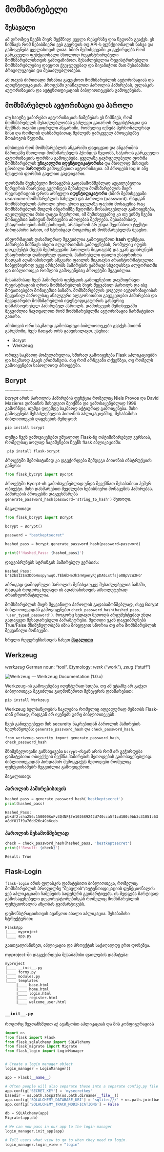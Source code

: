# მომხმარებელი

## შესავალი

ამ დრომდე ჩვენს მიერ შექმნილ ყველა რესურსზე ღია წვდომა გვაქვს. ეს ნიშნავს რომ ნებისმიერი ვებ გვერდის თუ API-ს ფუნქციონალის ნახვა და გამოყენება ყველასთვის ღიაა. ხშირ შემთხვევაში კი გვჭირდება რომ გარკვეული ფუნქციონალი მხოლოდ რეგისტრირებული მომხმარებლისთვის გამოვაჩინოთ. შესაძლებელია რეგისტრირებული მომხმარებლებიც დავყოთ ქვეჯგუფებად და მივანიჭოთ მათ შესაბამისი პრივილეგიები და შესაძლებლობები. 

ამ თავის ძირითადი მისანია გავეცნოთ მომხმარებლის ავტორიზაციას და აუთენტიფიკაციას. პროცესში ვისწავლით პაროლის ჰაშირებას, ფლასკის აუტორიზაციის და აუტენთიფიკაციის ბიბლიოთეკების გამოყენებას.

## მომხმარებლის ავტორიზაცია და პაროლი

თუ საიტზე ვაპირებთ ავტორიზაციის ჩაშენებას ეს ნიშნავს, რომ მომხმარებელს შესაძლებლობას ვაძლევთ გაიაროს რეგისტრაცია და შექმნას თავისი ციფრული ანგარიში, რომელიც იქნება პერსონალურად მისი და რომლის დახმარებითაც შეძლებს გარკვეულ პროცესებზე მოიპოვოს წვდომა.

იმისთვის რომ მომხმარებლის ანგარიში დავიცვათ და ანგარიშის მართვაზე მხოლოდ მომხმარებელს ჰქონდეს წვდომა, საჭიროა გარკვეული ავტორიზაციის ფორმის გამოყენება. ყველაზე გავრცელებული ფორმა მომხმარებლის **უნიკალური იდენტიფიკატორისა** და მხოლოდ მისთვის ცნობილი **პაროლის** გამოყენებით ავტორიზაცია. ამ პროცესს log in ანუ შესვლის ფორმის გავლით გავდივართ.

ფორმაში შევსებული მონაცემის გადასამოწმებლად აუცილებელია სერვერის მხარესაც გვქონდეს შენახული მომხმარებლის მიერ რეგისტრაციის დროს არჩეული **იდენტიფიკატორი** (ხშირ შემთხვევაში *username*-მომხმარებლის სახელი) და პაროლი (password). რადგან მომხმარებლის პაროლი ერთ-ერთი ყველაზე ფაქიზი მონაცემია რაც მომხმარებლის მთელს ანგარიშზე წვდომის მოსაპოვებლად გამოიყენება, აუცილებელია მისი დაცვა შევძლოთ, იმ შემთხვევაშიც კი თუ ვინმე ჩვენი მონაცემთა ბაზიდან მონაცემის ამოღებას შეძლებს. შესაბამისად, უსაფრთხოების მიზნებისთვის, არასდროს არ უნდა შევინახოთ ტექსტი პირდაპირი სახით, იმ სტრინგად როგორც ის მომხმარებელმა შეავსო. 

ინფორმაციის დასაშიფრად შეგვიძლია გამოვიყენოთ **hash** ფუნქცია. ჰაშირება ნიშნავს ისეთი ალგორითმის გამოყენებას, რომელიც იღებს დოკუმენტს (ჩვენს შემთხვევაში პაროლის შიგთავსს) და უკან გვიბრუნებს უსაფრთხოდ დაშიფრულ ფაილს. ჰაშირებული ფაილი უსაფრთხოა რადგან ადამიანისთვის ამგვარი ფაილის შიგთავსი არაინტორმატიულია. საბედნიეროდ უკვე არსებობს ჰაშირების უამრავი სხვადასხვა ალგორითმი და ბიბლიოთეკა რომლის გამოყენებაც პროექტში შეგვიძლია.

შესაბამისად ჩვენ ჰაშირების ფუნქციის გამოყენებით დავშიფრავთ რეგისტრაციის დროს მომხმარებლის მიერ შეყვანილ პაროლს და ისე მოვათავსებთ მონაცემთა ბაზაში. მომხმარებლის ყოველი ავტორიზაციისას შეყვანილ პაროლსაც ანალგური ალგორითმით გავუკეთებთ ჰაშირებას და შევადარებთ მომხმარებლის იდენტიფიკატორის გასწვრივ დამახსოვრებულ ჰაშირებულ პაროლს. დამთხვევის შემთხვევაში შეგვიძლია ჩავთვალოთ რომ მომხმარებელმა ავტორიზაცია წარმატებით გაიარა.

ამისთვის ორი საკმაოდ გამოსადეგი ბიბლიოთეკები გვაქვს პითონ გარემოში, ჩვენ მათგან ორს განვიხილავთ. ესენია:

- Bcrypt
- Werkzeug

ორივე საკმაოდ პოპულარულია, ხშირად გამოიყენება Flask აპლიკაციებში და საკმაოდ ჰგავს ერთმანეთს. ასე რომ არჩევანი თქვენზეა, თუ რომელს გამოიყენებთ საბოლოოდ პროექტში.

## Bcrypt

<img src="https://i.ytimg.com/vi/r1Iygf-rRdE/maxresdefault.jpg" alt="Argon2 Password Hashing Node.js | BCrypt Alternative - YouTube" style="zoom:20%;" />

*bcrypt* არის პაროლის ჰაშირების ფუნქცია რომელიც Niels Provos და David Mazières დიზაინის მიხედვით შეიქმნა და გამოსაყენებლად 1999 გამოჩნდა, თუმცა დღემდე საკმაოდ აქტიურად გამოიყენება. მისი გამოყენება შესაძლებელია პითონის აპლიკაციებშიც, შესაბამისი ბიბლიოთეკის დაყენების შემდგომ:

```bash
pip install bcrypt
```

თუმცა ჩვენ გამოვიყენებთ უშუალოდ Flask-ზე ოპტიმიზირებულ ვერსიას, რომელსაც იოლად ჩავაშენებთ ჩვენს flask აპლიკაციაში:

```
 pip install flask-bcrypt
```

პროექტში შემოსატანად კი დგვჭირდება შემდეგი პითონის ინსტრუქციის გაწერა:

```python
from flask_bycrpt import Bycrpt
```

პროექტში Bycrpt-ის გამოსაყენებლად უნდა შევქმნათ შესაბამისი ჰეშერ ობიექტი. მისი დახმარებით შევძლებთ ნებისმიერი მონაცემის ჰაშირებას. ჰაშირების პროცესში დაგვეხმარება `generate_password_hash(password='string_to_hash')` მეთოდი.

მაგალითად:

```python
from flask_bcrypt import Bcrypt

bcrypt = Bcrypt()

password = "bestkeptsecret"

hashed_pass = bcrypt.generate_password_hash(password=password)

print(f'Hashed_Pass: {hashed_pass}')
```

დაგვიბრუნებს სტრინგის ჰაშირებულ ვერსიას:

` Hashed_Pass: b'$2b$12$m3DOb4ospynwqO.TEb6bHeJh3nWgenyRjpDA6LstfsjoOBpVzW3HG' `

ამრიგად დაშიფრული პაროლის შენახვა უკვე შესაძლებელია ბაზაში, რადგან როგორც ხედავთ ის ადამიანისთვის აბსოლუტურად არაინფორმატიულია.

მომხმარებლის მიერ შეყვანილი პაროლის გადასამოწმებლად, ისევ Bcrypt ბიბლიოთეკიდან გამოვიყენებთ `check_password_hash(hashed_pass, 'user_typed_password')`.  როგორც ხედავთ მეთოდს არგუმენტებად უნდა გადავცეთ შესადარებელი პარამეტრები. მეთოდი უკან დაგვიბრუნებს True/False მნიშვნელობებს იმის მიხედვით სწორია თუ არა მომხმარებლის შეყვანილი მონაცემი.

სრული რეფერენსისთვის ნახეთ [**მაგალითი**](/Chapter12_User/examples/bycrpt.py)

## Werkzeug

*werkzeug* German noun: “tool”. Etymology: *werk* (“work”), *zeug* (“stuff”)

![Werkzeug — Werkzeug Documentation (1.0.x)](https://werkzeug.palletsprojects.com/en/1.0.x/_static/werkzeug.png)

Werkzeug-ის გამოყენებაც იდენტურად ხდება. თუ ამ ეტაპზე არ გაქვთ ბიბლიოთეკა შეგიძლია გადმოწეროთ მენეჯერის დახმარებით:

`pip install Werkzeug` 

Werkzeug ხელსაწყოების ნაკლებია რომელიც იდეალურად მუშაობს Flask-თან ერთად, რადგან არ იყენებს გარე ბიბლიოთეკებს. 

ჩვებ განივუტებევთ მის secureity ნაკრებიდან პაროლის ჰაშირების ხელსაწყოებს: `generate_password_hash` და `check_password_hash`.

`from werkzeug.security import generate_password_hash, check_password_hash`

მნიშვნელოვანი განსხვავება `bcrypt`-ისგან არის რომ არ გვჭირდება დამატებითი ობიექქტის შექმნა ჰაშირების მეთოდების გამოსაყენებლად. ბიბლიოთეკიდან პირდაპირ შემოგვაქვს მეთოდები რომელიც ფუნქციისამებრ შეგვიძლია გამოვიყენოთ.

მაგალითად:

### პაროლის ჰაშირებისთვის

```python
hashed_pass = generate_password_hash('bestkeptsecret')
print(hashed_pass)
```

`Hashed_Pass: pbkdf2:sha256:150000$oFv3Q4NF$fe102689242d740cca5f1cd100c9bb3c31051c63a8df817f9a76dd26c49b6ceb`

### პაროლის შესამოწმებლად

```python
check = check_password_hash(hashed_pass, 'bestkeptsecret')
print(f'Result: {check}')
```

`Result: True`



## Flask-Login

`flask-login` არის ფლასკის დამატებითი ბიბლიოთეკა, რომელიც მომხმარებლის პროფილზე "შესვლის"/აუტენთიფიკაციის ფუნქციონალის ვებ აპლიკაციაში ჩაშენების საფეხურს გვიმარტივებს.  ის შედგება მარტივად გამოსაყენებელი დეკორეატორებისგან რომელიც მომხმარებლის ფუნქციონალის აწყობას გვიმარტივებს.

დემონსტრაციისთვის ავაწყოთ ახალი აპლიკაცია. შესაბამისი სტრუქტურით:

```
FlaskApp
|____ myproject
|____ app.py
```

გაითვალისწინეთ, აპლიკაცია და პროექტის საქაღალდე ერთ დონეზეა.

myproject-ში დაგვჭირდება შესაბამისი ფაილების დამატება:

```
myproject
|____ __init__.py
|____ forms.py
|____ modules.py
|____ templates
     |____ base.html
     |____ home.html
     |____ login.html
     |____ register.html
     |____ welcome_user.html

```

### `__init__.py`

როგორც შევთანხმდით აქ ავაწყობთ აპლიკაციას და მის კონფიგურაციას

``` python
import os
from flask import Flask
from flask_sqlalchemy import SQLAlchemy
from flask_migrate import Migrate
from flask_login import LoginManager


# Create a login manager object
login_manager = LoginManager()

app = Flask(__name__)

# Often people will also separate these into a separate config.py file
app.config['SECRET_KEY'] = 'mysecretkey'
basedir = os.path.abspath(os.path.dirname(__file__))
app.config['SQLALCHEMY_DATABASE_URI'] = 'sqlite:///' + os.path.join(basedir, 'data.sqlite')
app.config['SQLALCHEMY_TRACK_MODIFICATIONS'] = False

db = SQLAlchemy(app)
Migrate(app,db)

# We can now pass in our app to the login manager
login_manager.init_app(app)

# Tell users what view to go to when they need to login.
login_manager.login_view = "login"

```

